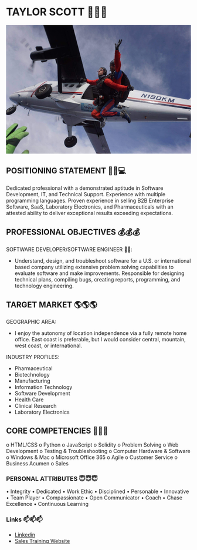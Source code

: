 # TAYLOR SCOTT 👋👋👋

<img src="Images\Skydive.jpg" alt="Skydive" width="600" height="350">

## POSITIONING STATEMENT 🧬👔💻
Dedicated professional with a demonstrated aptitude in Software Development, IT, and Technical Support. Experience with multiple programming languages. Proven experience in selling B2B Enterprise Software, SaaS, Laboratory Electronics, and Pharmaceuticals with an attested ability to deliver exceptional results exceeding expectations.

## PROFESSIONAL OBJECTIVES 💰💰💰
SOFTWARE DEVELOPER/SOFTWARE ENGINEER 👨‍💻: 
- Understand, design, and troubleshoot software for a 
U.S. or international based company utilizing extensive problem solving capabilities to evaluate software and make improvements. Responsible for designing technical plans, compiling bugs, creating reports, programming, and technology engineering.    

## TARGET MARKET 🌎🌎🌎
GEOGRAPHIC AREA: 
- I enjoy the autonomy of location independence via a fully remote home office. East coast is preferable, but I would consider central, mountain, west coast, or international.

INDUSTRY PROFILES:

- Pharmaceutical
- Biotechnology
- Manufacturing
- Information Technology
- Software Development
- Health Care
- Clinical Research
- Laboratory Electronics


## CORE COMPETENCIES 🧠🧠🧠
o	HTML/CSS
o	Python
o	JavaScript
o	Solidity
o	Problem Solving
o	Web Development
o	Testing & Troubleshooting
o	Computer Hardware & Software
o	Windows & Mac
o	Microsoft Office 365
o	Agile
o	Customer Service
o	Business Acumen
o	Sales

### PERSONAL ATTRIBUTES 😇😇😇
• Integrity
• Dedicated
• Work Ethic
• Disciplined
• Personable
• Innovative
• Team Player
• Compassionate
• Open Communicator
• Coach
• Chase Excellence
• Continuous Learning

### Links 📫📫📫
- <a href= "https://www.linkedin.com/in/taylor-s-185616231/">Linkedin</a> 
- <a href= "https://insidesalestraining.github.io/">Sales Training Website</a>



<!--
**mtscott3/mtscott3** is a ✨ _special_ ✨ repository because its `README.md` (this file) appears on your GitHub profile.

Here are some ideas to get you started:

- 🔭 I’m currently working on ...
- 🌱 I’m currently learning ...
- 👯 I’m looking to collaborate on ...
- 🤔 I’m looking for help with ...
- 💬 Ask me about ...
- 📫 How to reach me: ...
- 😄 Pronouns: ...
- ⚡ Fun fact: ...
-->
